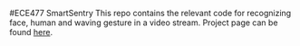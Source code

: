 #ECE477 SmartSentry
This repo contains the relevant code for recognizing face, human and waving gesture in a video stream.
Project page can be found [here](https://engineering.purdue.edu/ece477/Archive/2015/Spring/477grp6/).
